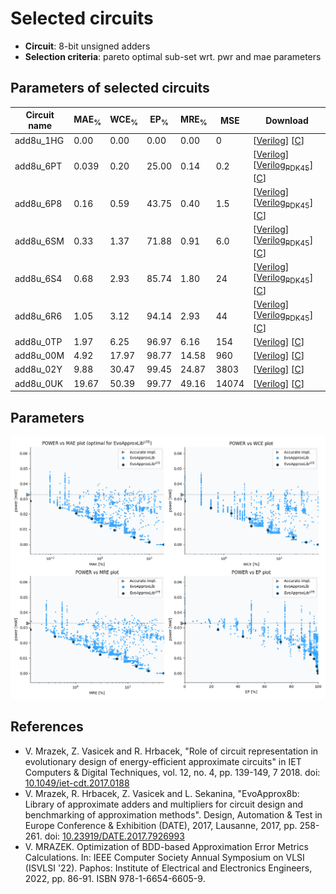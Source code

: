 
Selected circuits
===================
 - **Circuit**: 8-bit unsigned adders
 - **Selection criteria**: pareto optimal sub-set wrt. pwr and mae parameters

Parameters of selected circuits
----------------------------

| Circuit name | MAE<sub>%</sub> | WCE<sub>%</sub> | EP<sub>%</sub> | MRE<sub>%</sub> | MSE | Download |
| --- |  --- | --- | --- | --- | --- | --- | 
| add8u_1HG | 0.00 | 0.00 | 0.00 | 0.00 | 0 |  [[Verilog](add8u_1HG.v)]  [[C](add8u_1HG.c)] |
| add8u_6PT | 0.039 | 0.20 | 25.00 | 0.14 | 0.2 |  [[Verilog](add8u_6PT.v)] [[Verilog<sub>PDK45</sub>](add8u_6PT_pdk45.v)] [[C](add8u_6PT.c)] |
| add8u_6P8 | 0.16 | 0.59 | 43.75 | 0.40 | 1.5 |  [[Verilog](add8u_6P8.v)] [[Verilog<sub>PDK45</sub>](add8u_6P8_pdk45.v)] [[C](add8u_6P8.c)] |
| add8u_6SM | 0.33 | 1.37 | 71.88 | 0.91 | 6.0 |  [[Verilog](add8u_6SM.v)] [[Verilog<sub>PDK45</sub>](add8u_6SM_pdk45.v)] [[C](add8u_6SM.c)] |
| add8u_6S4 | 0.68 | 2.93 | 85.74 | 1.80 | 24 |  [[Verilog](add8u_6S4.v)] [[Verilog<sub>PDK45</sub>](add8u_6S4_pdk45.v)] [[C](add8u_6S4.c)] |
| add8u_6R6 | 1.05 | 3.12 | 94.14 | 2.93 | 44 |  [[Verilog](add8u_6R6.v)] [[Verilog<sub>PDK45</sub>](add8u_6R6_pdk45.v)] [[C](add8u_6R6.c)] |
| add8u_0TP | 1.97 | 6.25 | 96.97 | 6.16 | 154 |  [[Verilog](add8u_0TP.v)]  [[C](add8u_0TP.c)] |
| add8u_00M | 4.92 | 17.97 | 98.77 | 14.58 | 960 |  [[Verilog](add8u_00M.v)]  [[C](add8u_00M.c)] |
| add8u_02Y | 9.88 | 30.47 | 99.45 | 24.87 | 3803 |  [[Verilog](add8u_02Y.v)]  [[C](add8u_02Y.c)] |
| add8u_0UK | 19.67 | 50.39 | 99.77 | 49.16 | 14074 |  [[Verilog](add8u_0UK.v)]  [[C](add8u_0UK.c)] |
    
Parameters
--------------
![Parameters figure](fig.png)

References
--------------
   - V. Mrazek, Z. Vasicek and R. Hrbacek, "Role of circuit representation in evolutionary design of energy-efficient approximate circuits" in IET Computers & Digital Techniques, vol. 12, no. 4, pp. 139-149, 7 2018. doi: [10.1049/iet-cdt.2017.0188](https://dx.doi.org/10.1049/iet-cdt.2017.0188)
   - V. Mrazek, R. Hrbacek, Z. Vasicek and L. Sekanina, "EvoApprox8b: Library of approximate adders and multipliers for circuit design and benchmarking of approximation methods". Design, Automation & Test in Europe Conference & Exhibition (DATE), 2017, Lausanne, 2017, pp. 258-261. doi: [10.23919/DATE.2017.7926993](https://dx.doi.org/10.23919/DATE.2017.7926993)
   - V. MRAZEK. Optimization of BDD-based Approximation Error Metrics Calculations. In: IEEE Computer Society Annual Symposium on VLSI (ISVLSI '22). Paphos: Institute of Electrical and Electronics Engineers, 2022, pp. 86-91. ISBN 978-1-6654-6605-9.

             